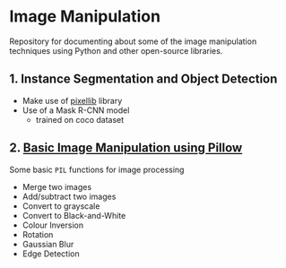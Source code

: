 # Image Manipulation
Repository for documenting about some of the image manipulation techniques using Python and other open-source libraries.

## 1. Instance Segmentation and Object Detection

* Make use of [pixellib](https://github.com/ayoolaolafenwa/PixelLib) library
* Use of a Mask R-CNN model
    * trained on coco dataset
  

## 2. [Basic Image Manipulation using Pillow](./basic-image-pillow.ipynb)

Some basic `PIL` functions for image processing

* Merge two images
* Add/subtract two images
* Convert to grayscale
* Convert to Black-and-White
* Colour Inversion
* Rotation
* Gaussian Blur
* Edge Detection